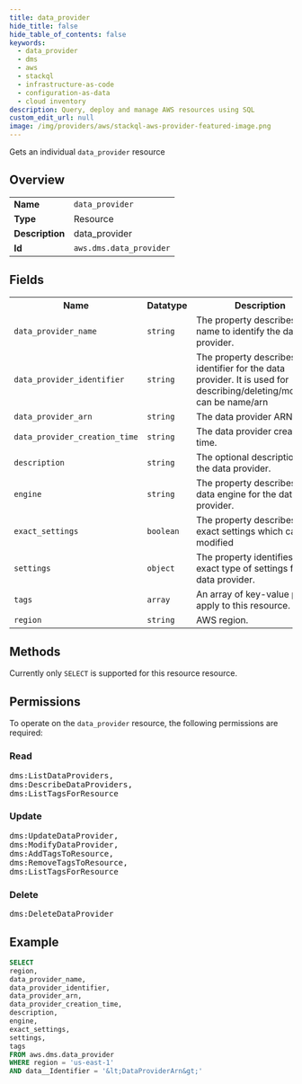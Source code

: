 ```yaml
---
title: data_provider
hide_title: false
hide_table_of_contents: false
keywords:
  - data_provider
  - dms
  - aws
  - stackql
  - infrastructure-as-code
  - configuration-as-data
  - cloud inventory
description: Query, deploy and manage AWS resources using SQL
custom_edit_url: null
image: /img/providers/aws/stackql-aws-provider-featured-image.png
---
```

Gets an individual <code>data_provider</code> resource

## Overview
<table><tbody>
<tr><td><b>Name</b></td><td><code>data_provider</code></td></tr>
<tr><td><b>Type</b></td><td>Resource</td></tr>
<tr><td><b>Description</b></td><td>data_provider</td></tr>
<tr><td><b>Id</b></td><td><code>aws.dms.data_provider</code></td></tr>
</tbody></table>

## Fields
<table><tbody>
<tr><th>Name</th><th>Datatype</th><th>Description</th></tr>
<tr><td><code>data_provider_name</code></td><td><code>string</code></td><td>The property describes a name to identify the data provider.</td></tr>
<tr><td><code>data_provider_identifier</code></td><td><code>string</code></td><td>The property describes an identifier for the data provider. It is used for describing&#x2F;deleting&#x2F;modifying can be name&#x2F;arn</td></tr>
<tr><td><code>data_provider_arn</code></td><td><code>string</code></td><td>The data provider ARN.</td></tr>
<tr><td><code>data_provider_creation_time</code></td><td><code>string</code></td><td>The data provider creation time.</td></tr>
<tr><td><code>description</code></td><td><code>string</code></td><td>The optional description of the data provider.</td></tr>
<tr><td><code>engine</code></td><td><code>string</code></td><td>The property describes a data engine for the data provider.</td></tr>
<tr><td><code>exact_settings</code></td><td><code>boolean</code></td><td>The property describes the exact settings which can be modified</td></tr>
<tr><td><code>settings</code></td><td><code>object</code></td><td>The property identifies the exact type of settings for the data provider.</td></tr>
<tr><td><code>tags</code></td><td><code>array</code></td><td>An array of key-value pairs to apply to this resource.</td></tr>
<tr><td><code>region</code></td><td><code>string</code></td><td>AWS region.</td></tr>

</tbody></table>

## Methods
Currently only <code>SELECT</code> is supported for this resource resource.

## Permissions

To operate on the <code>data_provider</code> resource, the following permissions are required:

### Read
<pre>
dms:ListDataProviders,
dms:DescribeDataProviders,
dms:ListTagsForResource</pre>

### Update
<pre>
dms:UpdateDataProvider,
dms:ModifyDataProvider,
dms:AddTagsToResource,
dms:RemoveTagsToResource,
dms:ListTagsForResource</pre>

### Delete
<pre>
dms:DeleteDataProvider</pre>


## Example
```sql
SELECT
region,
data_provider_name,
data_provider_identifier,
data_provider_arn,
data_provider_creation_time,
description,
engine,
exact_settings,
settings,
tags
FROM aws.dms.data_provider
WHERE region = 'us-east-1'
AND data__Identifier = '&lt;DataProviderArn&gt;'
```
